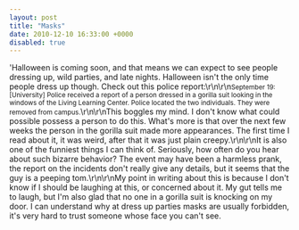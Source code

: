 ```yaml
---
layout: post
title: "Masks"
date: 2010-12-10 16:33:00 +0000
disabled: true
---
```

'Halloween is coming soon, and that means we can expect to see people dressing up, wild parties, and late nights. Halloween isn\'t the only time people dress up though. Check out this police report:\r\n\r\n<small>September 19: [University] Police received a report of a person dressed in a gorilla suit looking in the windows of the Living Learning Center. Police located the two individuals. They were removed from campus.</small>\r\n\r\nThis boggles my mind. I don\'t know what could possible possess a person to do this. What\'s more is that over the next few weeks the person in the gorilla suit made more appearances. The first time I read about it, it was weird, after that it was just plain creepy.\r\n\r\nIt is also one of the funniest things I can think of. Seriously, how often do you hear about such bizarre behavior? The event may have been a harmless prank, the report on the incidents don\'t really give any details, but it seems that the guy is a peeping tom.\r\n\r\nMy point in writing about this is because I don\'t know if I should be laughing at this, or concerned about it. My gut tells me to laugh, but I\'m also glad that no one in a gorilla suit is knocking on my door. I can understand why at dress up parties masks are usually forbidden, it\'s very hard to trust someone whose face you can\'t see.

